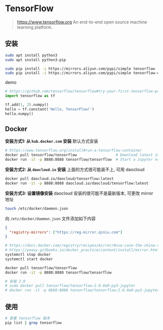 # TensorFlow

> <https://www.tensorflow.org> An end-to-end open source machine learning platform.

## 安装

```bash
sudo apt install python3
sudo apt install python3-pip

sudo pip install -i https://mirrors.aliyun.com/pypi/simple tensorflow
sudo pip install -i https://mirrors.aliyun.com/pypi/simple tensorflow-cpu
```

demo

```python
# https://github.com/tensorflow/tensorflow#try-your-first-tensorflow-program
import tensorflow as tf

tf.add(1, 2).numpy()
hello = tf.constant('Hello, TensorFlow!')
hello.numpy()
```

## Docker

**安装方式1: 从 `hub.docker.com` 安装** 默认方式安装

```bash
# https://www.tensorflow.org/install#run-a-tensorflow-container
docker pull tensorflow/tensorflow                  # Download latest image
docker run -it -p 8888:8888 tensorflow/tensorflow  # Start a Jupyter notebook server
```

**安装方式2: 从 `daocloud.io` 安装** 上面的方式很可能装不上, 可用 daocloud

```bash
docker pull daocloud.io/daocloud/tensorflow:latest
docker run -it -p 8888:8888 daocloud.io/daocloud/tensorflow:latest
```

**安装方式3: 设置镜像安装** daocloud 安装的很可能不是最新版本, 可更改 mirror 地址

```bash
touch /etc/docker/daemon.json
```

向 `/etc/docker/daemon.json` 文件添加如下内容

```json
{
  "registry-mirrors": ["https://reg-mirror.qiniu.com"]
}
```

```bash
# https://docs.docker.com/registry/recipes/mirror/#use-case-the-china-registry-mirror
# https://yeasy.gitbooks.io/docker_practice/content/install/mirror.html
systemctl stop docker
systemctl start docker

docker pull tensorflow/tensorflow
docker run -it -p 8888:8888 tensorflow/tensorflow

# 安装 2.0
# sudo docker pull tensorflow/tensorflow:2.0.0a0-py3-jupyter
# docker run -it -p 8888:8888 tensorflow/tensorflow:2.0.0a0-py3-jupyter
```

## 使用

```bash
# 查看 tensorflow 版本
pip list | grep tensorflow
```